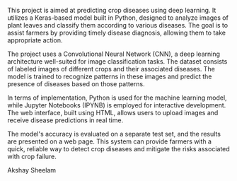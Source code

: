 This project is aimed at predicting crop diseases using deep learning. It utilizes a Keras-based model built in Python, designed to analyze images of plant leaves and classify them according to various diseases. The goal is to assist farmers by providing timely disease diagnosis, allowing them to take appropriate action.

The project uses a Convolutional Neural Network (CNN), a deep learning architecture well-suited for image classification tasks. The dataset consists of labeled images of different crops and their associated diseases. The model is trained to recognize patterns in these images and predict the presence of diseases based on those patterns.

In terms of implementation, Python is used for the machine learning model, while Jupyter Notebooks (IPYNB) is employed for interactive development. The web interface, built using HTML, allows users to upload images and receive disease predictions in real time.

The model's accuracy is evaluated on a separate test set, and the results are presented on a web page. This system can provide farmers with a quick, reliable way to detect crop diseases and mitigate the risks associated with crop failure.

Akshay Sheelam
